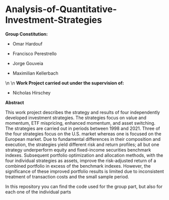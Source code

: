 # Analysis-of-Quantitative-Investment-Strategies

**Group Constitution:**

- Omar Hardouf

- Francisco Perestrello

- Jorge Gouveia

- Maximilian Kellerbach

\n
\n
**Work Project carried out under the supervision of:**

- Nicholas Hirschey

**Abstract**

This work project describes the strategy and results of four independently developed investment strategies. The strategies focus on value and momentum, ETF mispricing, enhanced momentum, and asset switching. The strategies are carried out in periods between 1998 and 2021. Three of the four strategies focus on the U.S. market whereas one is focused on the European market. Due to fundamental differences in their composition and execution, the strategies yield different risk and return profiles; all but one strategy underperform equity and fixed-income securities benchmark indexes. Subsequent portfolio optimization and allocation methods, with the four individual strategies as assets, improve the risk-adjusted return of a combined portfolio in excess of the benchmark indexes. However, the significance of these improved portfolio results is limited due to inconsistent treatment of transaction costs and the small sample period.

In this repository you can find the code used for the group part, but also for each one of the individual parts
